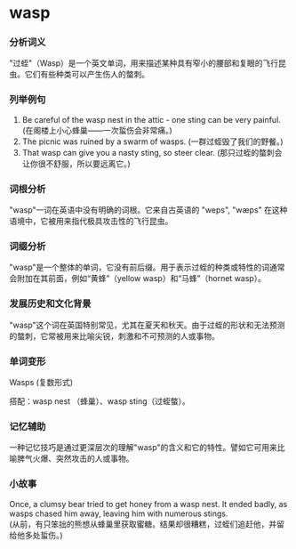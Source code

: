 # wasp

### 分析词义

  

"过蛭"（Wasp）是一个英文单词，用来描述某种具有窄小的腰部和复眼的飞行昆虫。它们有些种类可以产生伤人的螫刺。

  

### 列举例句

  

1.  Be careful of the wasp nest in the attic - one sting can be very painful. (在阁楼上小心蜂巢——一次蜇伤会非常痛。)
2.  The picnic was ruined by a swarm of wasps. (一群过蛭毁了我们的野餐。)
3.  That wasp can give you a nasty sting, so steer clear. (那只过蛭的螫刺会让你很不舒服，所以要远离它。)

  

### 词根分析

  

"wasp"一词在英语中没有明确的词根。它来自古英语的 "weps", "wæps" 在这种语境中，它被用来指代极具攻击性的飞行昆虫。

  

### 词缀分析

  

"wasp"是一个整体的单词，它没有前后缀。用于表示过蛭的种类或特性的词通常会附加在其前面，例如“黄蜂”（yellow wasp）和“马蜂”（hornet wasp）。

  

### 发展历史和文化背景

  

"wasp"这个词在英国特别常见，尤其在夏天和秋天。由于过蛭的形状和无法预测的螫刺，它常被用来比喻尖锐，刺激和不可预测的人或事物。

  

### 单词变形

  

Wasps (复数形式)

  

搭配：wasp nest （蜂巢）、wasp sting（过蛭螫）。

  

### 记忆辅助

  

一种记忆技巧是通过更深层次的理解"wasp"的含义和它的特性。譬如它可用来比喻脾气火爆、突然攻击的人或事物。

  

### 小故事

  

Once, a clumsy bear tried to get honey from a wasp nest. It ended badly, as wasps chased him away, leaving him with numerous stings.  
(从前，有只笨拙的熊想从蜂巢里获取蜜糖。结果却很糟糕，过蛭们追赶他，并留给他多处蜇伤。)
